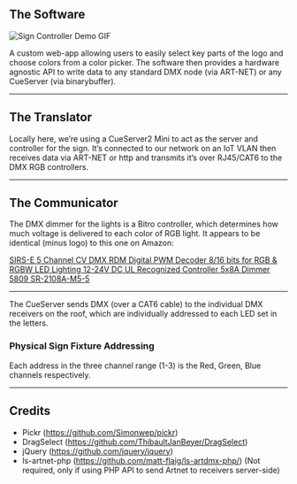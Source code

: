 ## The Software

<img src="https://mattflaig.com/_next/image?url=https%3A%2F%2Fsuper-static-assets.s3.amazonaws.com%2F6f4ff171-2557-43c3-9f23-eaab086538ac%2Fimages%2F09e4e7a9-1efe-4a17-bd95-3a3a691ffda2.gif&w=3840&q=80" alt="Sign Controller Demo GIF" >


A custom web-app allowing users to easily select key parts of the logo and choose colors from a color picker. The software then provides a hardware agnostic API to write data to any standard DMX node (via ART-NET) or any CueServer (via binarybuffer).

---

## The Translator

Locally here, we’re using a CueServer2 Mini to act as the server and controller for the sign. It’s connected to our network on an IoT VLAN then receives data via ART-NET or http and transmits it’s over RJ45/CAT6 to the DMX RGB controllers.

---

## The Communicator

The DMX dimmer for the lights is a Bitro controller, which determines how much voltage is delivered to each color of RGB light. It appears to be identical (minus logo) to this one on Amazon: 

[SIRS-E 5 Channel CV DMX RDM Digital PWM Decoder 8/16 bits for RGB & RGBW LED Lighting 12-24V DC UL Recognized Controller 5x8A Dimmer 5809 SR-2108A-M5-5](https://www.amazon.com/Dimmer-Decoder-Channel-Recognized-Controller/dp/B07369SPLK/ref=pd_cart_vw_crc_2_5/146-3669641-8820736?_encoding=UTF8&pd_rd_i=B07369SPLK&pd_rd_r=932065ca-1bb1-4a70-a827-cbd35bee1f07&pd_rd_w=qoepp&pd_rd_wg=tPf0K&pf_rd_p=01004c92-8f40-4f1a-bee8-08cb36dccac2&pf_rd_r=JQ46BQDJTB4YM60JFA7V&psc=1&refRID=JQ46BQDJTB4YM60JFA7V)

---

The CueServer sends DMX (over a CAT6 cable) to the individual DMX receivers on the roof, which are individually addressed to each LED set in the letters.

### Physical Sign Fixture Addressing
Each address in the three channel range (1-3) is the Red, Green, Blue channels respectively.

---

## Credits
- Pickr (https://github.com/Simonwep/pickr)
- DragSelect (https://github.com/ThibaultJanBeyer/DragSelect)
- jQuery (https://github.com/jquery/jquery)
- ls-artnet-php (https://github.com/matt-flaig/ls-artdmx-php/) (Not required, only if using PHP API to send Artnet to receivers server-side)

